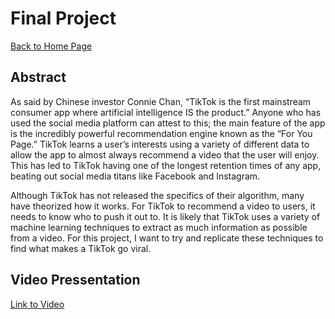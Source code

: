 # Final Project

[Back to Home Page](https://jeremy-swack.github.io/applied-machine-learning/)

## Abstract

As said by Chinese investor Connie Chan, “TikTok is the first mainstream consumer app where artificial intelligence IS the product.” Anyone who has used the social media platform can attest to this; the main feature of the app is the incredibly powerful recommendation engine known as the “For You Page.” TikTok learns a user’s interests using a variety of different data to allow the app to almost always recommend a video that the user will enjoy. This has led to TikTok having one of the longest retention times of any app, beating out social media titans like Facebook and Instagram. 

Although TikTok has not released the specifics of their algorithm, many have theorized how it works. For TikTok to recommend a video to users, it needs to know who to push it out to. It is likely that TikTok uses a variety of machine learning techniques to extract as much information as possible from a video. For this project, I want to try and replicate these techniques to find what makes a TikTok go viral.

## Video Pressentation

[Link to Video](https://pro.panopto.com/Panopto/Pages/Viewer.aspx?id=6fe523b6-e534-4f04-a19a-ad2c015b61fd)
